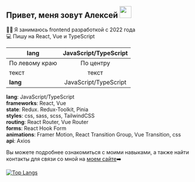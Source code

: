 ## Привет, меня зовут Алексей <img src="https://github.com/blackcater/blackcater/raw/main/images/Hi.gif" height="32"/></h1>

👨‍💻 Я занимаюсь frontend разработкой с 2022 года<br/>
💻 Пишу на React, Vue и TypeScript<br/>

|**lang**| JavaScript/TypeScript |
|----------------|:---------:|
| По левому краю | По центру |
| текст | текст |
|**lang**| JavaScript/TypeScript |

**lang**: JavaScript/TypeScript<br/>
**frameworks**: React, Vue<br/>
**state**: Redux. Redux-Toolkit, Pinia<br/>
**styles**: css, sass, scss, TailwindCSS<br/>
**routing**: React Router, Vue Router<br/>
**forms**: React Hook Form<br/>
**animations**: Framer Motion, React Transition Group, Vue Transition, css<br/>
**api**: Axios<br/>

Вы можете подробнее ознакомиться с моими навыками, а также найти контакты для связи со мной на [моем сайте](https://alexey-hohlov.github.io/)➡️ 

[![Top Langs](https://github-readme-stats.vercel.app/api/top-langs/?username=alexey-hohlov&layout=compact)](https://github.com/anuraghazra/github-readme-stats)
